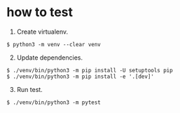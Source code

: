 # how to test

1. Create virtualenv.

```console
$ python3 -m venv --clear venv
```

2. Update dependencies.

```console
$ ./venv/bin/python3 -m pip install -U setuptools pip
$ ./venv/bin/python3 -m pip install -e '.[dev]'
```

3. Run test.

```console
$ ./venv/bin/python3 -m pytest
```
